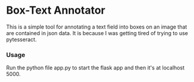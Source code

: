 # Box-Text Annotator

This is a simple tool for annotating a text field into boxes on an image that are contained in json data. It is  because I was getting tired of trying to use pytesseract.

### Usage

Run the python file app.py to start the flask app and then it's at localhost 5000.